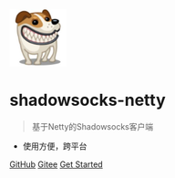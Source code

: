 ﻿<img src="../icons/ksfzhaohui.jpg" width="100" >

# shadowsocks-netty

> 基于Netty的Shadowsocks客户端

- 使用方便，跨平台

[GitHub](https://github.com/ksfzhaohui/shadowsocks-netty/)
[Gitee](https://gitee.com/OutOfMemory/shadowsocks-netty)
[Get Started](#《Netty实现shadowsocks客户端》)